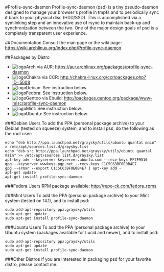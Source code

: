#Profile-sync-daemon
Profile-sync-daemon (psd) is a tiny pseudo-daemon designed to manage your browser's profile in tmpfs and to periodically sync it back to your physical disc (HDD/SSD). This is accomplished via a symlinking step and an innovative use of rsync to maintain back-up and synchronization between the two. One of the major design goals of psd is a completely transparent user experience.

##Documentation
Consult the man page or the wiki page: https://wiki.archlinux.org/index.php/Profile-sync-daemon

##Packages by Distro
* ![logo](http://www.monitorix.org/imgs/archlinux.png "arch logo")Arch via AUR: https://aur.archlinux.org/packages/profile-sync-daemon
* ![logo](http://chakra-linux.org/img/icon/chakra-kde_32.png "chakra logo")Chakra via CCR: http://chakra-linux.org/ccr/packages.php?ID=5008
* ![logo](http://freedos-32.sourceforge.net/lean/debian_logo.png "debian logo")Debian: See instruction below.
* ![logo](http://www.repo-ck.com/fedora.png "fedora logo")Fedora: See instruction below.
* ![logo](http://www.monitorix.org/imgs/gentoo.png "gentoo logo")Gentoo via Ebuild: http://packages.gentoo.org/package/www-misc/profile-sync-daemon
* ![logo](http://www.repo-ck.com/linux_mint.png "mint logo")Mint: See instruction below.
* ![logo](http://www.monitorix.org/imgs/ubuntu.png "ubuntu logo")Ubuntu: See instruction below.

###Debian Users
To add the PPA (personal package archive) to your Debian (tested on squeeze) system, and to install psd, do the following as the root user:

    echo "deb http://ppa.launchpad.net/graysky/utils/ubuntu quantal main" > /etc/apt/sources.list.d/graysky.list
    echo "deb-src http://ppa.launchpad.net/graysky/utils/ubuntu quantal main" >> /etc/apt/sources.list.d/graysky.list
    apt-key adv --keyserver keyserver.ubuntu.com --recv-keys FF7F9516
    gpg --keyserver wwwkeys.pgp.net --recv-keys C1C5C63BF0E0B4E7
    gpg --armor --export C1C5C63BF0E0B4E7 | apt-key add -
    apt-get update
    apt-get install profile-sync-daemon

###Fedora Users
RPM package available: http://repo-ck.com/fedora_rpms

###Mint Users
To add the PPA (personal package archive) to your Mint system (tested on 14.1), and to install psd:

    sudo add-apt-repository ppa:graysky/utils
    sudo apt-get update
    sudo apt-get install profile-sync-daemon

###Ubuntu Users
To add the PPA (personal package archive) to your Ubuntu system (packages available for Lucid and newer), and to install psd:

    sudo add-apt-repository ppa:graysky/utils
    sudo apt-get update
    sudo apt-get install profile-sync-daemon

###Other Distros
If you are interested in packaging psd for your favorite distro, please contact me.
